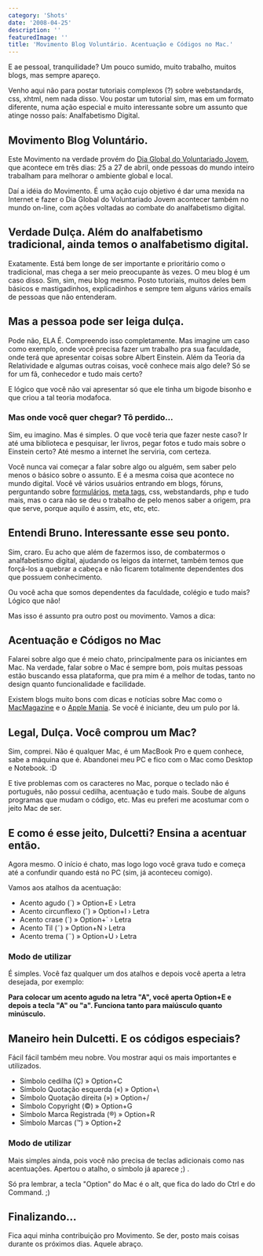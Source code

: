 ```yaml
---
category: 'Shots'
date: '2008-04-25'
description: ''
featuredImage: ''
title: 'Movimento Blog Voluntário. Acentuação e Códigos no Mac.'
---
```


E ae pessoal, tranquilidade? Um pouco sumido, muito trabalho, muitos blogs, mas sempre apareço.

Venho aqui não para postar tutoriais complexos (?) sobre webstandards, css, xhtml, nem nada disso. Vou postar um tutorial sim, mas em um formato diferente, numa ação especial e muito interessante sobre um assunto que atinge nosso país: Analfabetismo Digital.

## Movimento Blog Voluntário.

Este Movimento na verdade provém do [Dia Global do Voluntariado Jovem](http://www.diaglobal.org.br/), que acontece em três dias: 25 a 27 de abril, onde pessoas do mundo inteiro trabalham para melhorar o ambiente global e local.

Daí a idéia do Movimento. É uma ação cujo objetivo é dar uma mexida na Internet e fazer o Dia Global do Voluntariado Jovem acontecer também no mundo on-line, com ações voltadas ao combate do analfabetismo digital.

## Verdade Dulça. Além do analfabetismo tradicional, ainda temos o analfabetismo digital.

Exatamente. Está bem longe de ser importante e prioritário como o tradicional, mas chega a ser meio preocupante às vezes. O meu blog é um caso disso. Sim, sim, meu blog mesmo. Posto tutoriais, muitos deles bem básicos e mastigadinhos, explicadinhos e sempre tem alguns vários emails de pessoas que não entenderam.

## Mas a pessoa pode ser leiga dulça.

Pode não, ELA É. Compreendo isso completamente. Mas imagine um caso como exemplo, onde você precisa fazer um trabalho pra sua faculdade, onde terá que apresentar coisas sobre Albert Einstein. Além da Teoria da Relatividade e algumas outras coisas, você conhece mais algo dele? Só se for um fã, conhecedor e tudo mais certo?

E lógico que você não vai apresentar só que ele tinha um bigode bisonho e que criou a tal teoria modafoca.

### Mas onde você quer chegar? Tô perdido...

Sim, eu imagino. Mas é simples. O que você teria que fazer neste caso? Ir até uma biblioteca e pesquisar, ler livros, pegar fotos e tudo mais sobre o Einstein certo? Até mesmo a internet lhe serviria, com certeza.

Você nunca vai começar a falar sobre algo ou alguém, sem saber pelo menos o básico sobre o assunto. E é a mesma coisa que acontece no mundo digital. Você vê vários usuários entrando em blogs, fóruns, perguntando sobre [formulários](/formulario-em-php), [meta tags](/quais-e-como-utilizar-as-meta-tags-na-sua-pagina), css, webstandards, php e tudo mais, mas o cara não se deu o trabalho de pelo menos saber a origem, pra que serve, porque aquilo é assim, etc, etc, etc.

## Entendi Bruno. Interessante esse seu ponto.

Sim, craro. Eu acho que além de fazermos isso, de combatermos o analfabetismo digital, ajudando os leigos da internet, também temos que forçá-los a quebrar a cabeça e não ficarem totalmente dependentes dos que possuem conhecimento.

Ou você acha que somos dependentes da faculdade, colégio e tudo mais? Lógico que não!

Mas isso é assunto pra outro post ou movimento. Vamos a dica:

## Acentuação e Códigos no Mac

Falarei sobre algo que é meio chato, principalmente para os iniciantes em Mac. Na verdade, falar sobre o Mac é sempre bom, pois muitas pessoas estão buscando essa plataforma, que pra mim é a melhor de todas, tanto no design quanto funcionalidade e facilidade.

Existem blogs muito bons com dicas e notícias sobre Mac como o [MacMagazine](http://macmagazine.com.br/blog/) e o [Apple Mania](http://applemania.info/). Se você é iniciante, deu um pulo por lá.

## Legal, Dulça. Você comprou um Mac?

Sim, comprei. Não é qualquer Mac, é um MacBook Pro e quem conhece, sabe a máquina que é. Abandonei meu PC e fico com o Mac como Desktop e Notebook. :D

E tive problemas com os caracteres no Mac, porque o teclado não é português, não possui cedilha, acentuação e tudo mais. Soube de alguns programas que mudam o código, etc. Mas eu preferi me acostumar com o jeito Mac de ser.

## E como é esse jeito, Dulcetti? Ensina a acentuar então.

Agora mesmo. O início é chato, mas logo logo você grava tudo e começa até a confundir quando está no PC (sim, já aconteceu comigo).

Vamos aos atalhos da acentuação:

- Acento agudo (´) » Option+E › Letra
- Acento circunflexo (ˆ) » Option+I › Letra
- Acento crase (\`) » Option+\` › Letra
- Acento Til (˜) » Option+N › Letra
- Acento trema (¨) » Option+U › Letra

### Modo de utilizar

É simples. Você faz qualquer um dos atalhos e depois você aperta a letra desejada, por exemplo:

**Para colocar um acento agudo na letra "A", você aperta Option+E e depois a tecla "A" ou "a". Funciona tanto para maiúsculo quanto minúsculo.**

## Maneiro hein Dulcetti. E os códigos especiais?

Fácil fácil também meu nobre. Vou mostrar aqui os mais importantes e utilizados.

- Símbolo cedilha (Ç) » Option+C
- Símbolo Quotação esquerda («) » Option+\\
- Símbolo Quotação direita (») » Option+/
- Símbolo Copyright (©) » Option+G
- Símbolo Marca Registrada (®) » Option+R
- Símbolo Marcas (™) » Option+2

### Modo de utilizar

Mais simples ainda, pois você não precisa de teclas adicionais como nas acentuações. Apertou o atalho, o símbolo já aparece ;) .

Só pra lembrar, a tecla "Option" do Mac é o alt, que fica do lado do Ctrl e do Command. ;)

## Finalizando...

Fica aqui minha contribuição pro Movimento. Se der, posto mais coisas durante os próximos dias. Aquele abraço.
